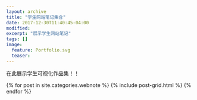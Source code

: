 ```yaml
---
layout: archive
title: "学生网站笔记集合"
date: 2017-12-30T11:40:45-04:00
modified:
excerpt: "展示学生网站笔记"
tags: []
image: 
  feature: Portfolio.svg
  teaser:
---
```


在此展示学生可视化作品集！！

<div class="tiles">
{% for post in site.categories.webnote %}
  {% include post-grid.html %}
{% endfor %}
</div><!-- /.tiles -->